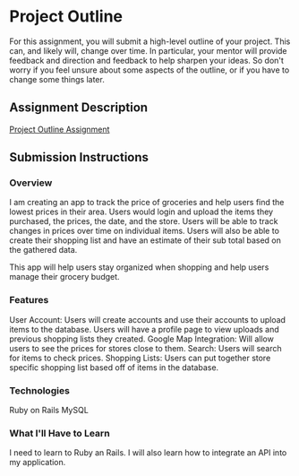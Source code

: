 # Project Outline
For this assignment, you will submit a high-level outline of your project. This can, and likely will, change over time. In particular, your mentor will provide feedback and direction and feedback to help sharpen your ideas. So don't worry if you feel unsure about some aspects of the outline, or if you have to change some things later.

## Assignment Description
[Project Outline Assignment](https://education.launchcode.org/liftoff/assignments/project-outline/)

## Submission Instructions

### Overview
I am creating an app to track the price of groceries and help users find the lowest prices in their area. Users would login and upload the items they purchased, the prices, the date, and the store. Users will be able to track changes in prices over time on individual items. Users will also be able to create their shopping list and have an estimate of their sub total based on the gathered data. 

This app will help users stay organized when shopping and help users manage their grocery budget.  

### Features
User Account: Users will create accounts and use their accounts to upload items to the database. Users will have a profile page to view uploads and previous shopping lists they created.
Google Map Integration: Will allow users to see the prices for stores close to them.
Search: Users will search for items to check prices.
Shopping Lists: Users can put together store specific shopping list based off of items in the database. 

### Technologies
Ruby on Rails
MySQL

### What I'll Have to Learn
I need to learn to Ruby an Rails. I will also learn how to integrate an API into my application.